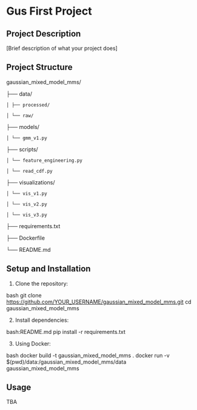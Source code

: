 # Gus First Project

## Project Description
[Brief description of what your project does]

## Project Structure 

gaussian_mixed_model_mms/

├── data/

    │ ├── processed/

    │ └── raw/

├── models/

    │ └── gmm_v1.py

├── scripts/

    │ └── feature_engineering.py

    │ └── read_cdf.py

├── visualizations/

    │ └── vis_v1.py

    │ └── vis_v2.py

    │ └── vis_v3.py

├── requirements.txt

├── Dockerfile

└── README.md

## Setup and Installation
1. Clone the repository:

bash
git clone https://github.com/YOUR_USERNAME/gaussian_mixed_model_mms.git
cd gaussian_mixed_model_mms


2. Install dependencies:

bash:README.md
pip install -r requirements.txt

3. Using Docker:

bash
docker build -t gaussian_mixed_model_mms .
docker run -v $(pwd)/data:/gaussian_mixed_model_mms/data gaussian_mixed_model_mms


## Usage
TBA

